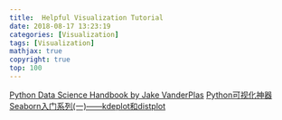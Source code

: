 ```yaml
---
title:  Helpful Visualization Tutorial
date: 2018-08-17 13:23:19
categories: [Visualization]
tags: [Visualization]
mathjax: true
copyright: true
top: 100
---
```


[Python Data Science Handbook by Jake VanderPlas](https://www.safaribooksonline.com/library/view/python-data-science/9781491912126/ch04.html)
[Python可视化神器Seaborn入门系列(一)——kdeplot和distplot](https://zhuanlan.zhihu.com/p/34354510)